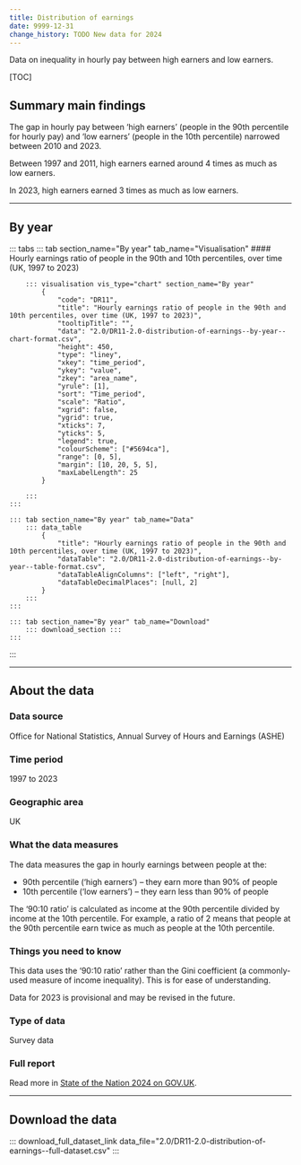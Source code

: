 ```yaml
---
title: Distribution of earnings
date: 9999-12-31
change_history: TODO New data for 2024
---
```


Data on inequality in hourly pay between high earners and low earners.

[TOC]

## Summary main findings

The gap in hourly pay between ‘high earners’ (people in the 90th percentile for hourly pay) and ‘low earners’ (people in the 10th percentile) narrowed between 2010 and 2023.

Between 1997 and 2011, high earners earned around 4 times as much as low earners.

In 2023, high earners earned 3 times as much as low earners.

---

## By year

::: tabs
    ::: tab section_name="By year" tab_name="Visualisation"
        #### Hourly earnings ratio of people in the 90th and 10th percentiles, over time (UK, 1997 to 2023)

        ::: visualisation vis_type="chart" section_name="By year"
            {
                "code": "DR11",
                "title": "Hourly earnings ratio of people in the 90th and 10th percentiles, over time (UK, 1997 to 2023)",
                "tooltipTitle": "",
                "data": "2.0/DR11-2.0-distribution-of-earnings--by-year--chart-format.csv",
                "height": 450,
                "type": "liney",
                "xkey": "time_period",
                "ykey": "value",
                "zkey": "area_name",
                "yrule": [1],
                "sort": "Time_period",
                "scale": "Ratio",
                "xgrid": false,
                "ygrid": true,
                "xticks": 7,
                "yticks": 5,
                "legend": true,
                "colourScheme": ["#5694ca"],
                "range": [0, 5],
                "margin": [10, 20, 5, 5],
                "maxLabelLength": 25
            }
                
        :::
    :::

    ::: tab section_name="By year" tab_name="Data"
        ::: data_table
            {
                "title": "Hourly earnings ratio of people in the 90th and 10th percentiles, over time (UK, 1997 to 2023)",
                "dataTable": "2.0/DR11-2.0-distribution-of-earnings--by-year--table-format.csv",
                "dataTableAlignColumns": ["left", "right"],
                "dataTableDecimalPlaces": [null, 2]
            }
        :::
    :::

    ::: tab section_name="By year" tab_name="Download"
        ::: download_section :::
    :::
:::

---

## About the data

### Data source
Office for National Statistics, Annual Survey of Hours and Earnings (ASHE)

### Time period
1997 to 2023

### Geographic area
UK

### What the data measures
The data measures the gap in hourly earnings between people at the:

* 90th percentile (‘high earners’) – they earn more than 90% of people
* 10th percentile (‘low earners’) – they earn less than 90% of people

The ‘90:10 ratio’ is calculated as income at the 90th percentile divided by income at the 10th percentile. For example, a ratio of 2 means that people at the 90th percentile earn twice as much as people at the 10th percentile.

### Things you need to know
This data uses the ‘90:10 ratio’ rather than the Gini coefficient (a commonly-used measure of income inequality). This is for ease of understanding. 

Data for 2023 is provisional and may be revised in the future.

### Type of data
Survey data

### Full report
Read more in [State of the Nation 2024 on GOV.UK](https://www.gov.uk/government/publications/state-of-the-nation-2024-local-to-national-mapping-opportunities-for-all).

---

## Download the data

::: download_full_dataset_link data_file="2.0/DR11-2.0-distribution-of-earnings--full-dataset.csv" :::
